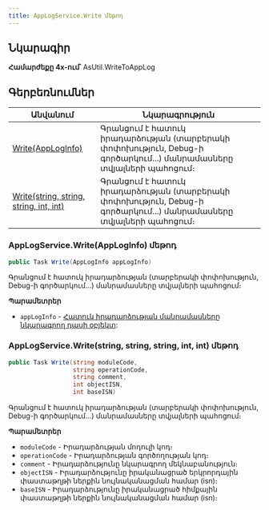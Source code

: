 ```yaml
---
title: AppLogService.Write մեթոդ
---
```


## Նկարագիր

**Համարժեքը 4x-ում՝** AsUtil.WriteToAppLog

## Գերբեռնումներ

| Անվանում | Նկարագրություն |
|--|--|
| [Write(AppLogInfo)](#applogservicewriteapploginfo-մեթոդ) | Գրանցում է հատուկ իրադարձության (տարբերակի փոփոխություն, Debug-ի գործարկում...) մանրամասները տվյալների պահոցում։ |
| [Write(string, string, string, int, int)](#applogservicewritestring-string-string-int-int-մեթոդ) | Գրանցում է հատուկ իրադարձության (տարբերակի փոփոխություն, Debug-ի գործարկում...) մանրամասները տվյալների պահոցում։ |

### AppLogService.Write(AppLogInfo) մեթոդ

```c#
public Task Write(AppLogInfo appLogInfo)
```

Գրանցում է հատուկ իրադարձության (տարբերակի փոփոխություն, Debug-ի գործարկում...) մանրամասները տվյալների պահոցում։

**Պարամետրեր**

* `appLogInfo` - [Հատուկ իրադարձության մանրամասները նկարագրող դասի օբյեկտ](../../types/AppLogInfo.md):

### AppLogService.Write(string, string, string, int, int) մեթոդ

```c#
public Task Write(string moduleCode, 
                  string operationCode, 
                  string comment, 
                  int objectISN, 
                  int baseISN)
```

Գրանցում է հատուկ իրադարձության (տարբերակի փոփոխություն, Debug-ի գործարկում...) մանրամասները տվյալների պահոցում։

**Պարամետրեր**

* `moduleCode` - Իրադարձության մոդուլի կոդ։
* `operationCode` - Իրադարձության գործողության կոդ։
* `comment` - Իրադարձությունը նկարագրող մեկնաբանություն։
* `objectISN` - Իրադարձությունը իրականացրած երկրորդային փաստաթղթի ներքին նույնականացման համար (isn)։
* `baseISN` - Իրադարձությունը իրականացրած հիմքային փաստաթղթի ներքին նույնականացման համար (isn)։
